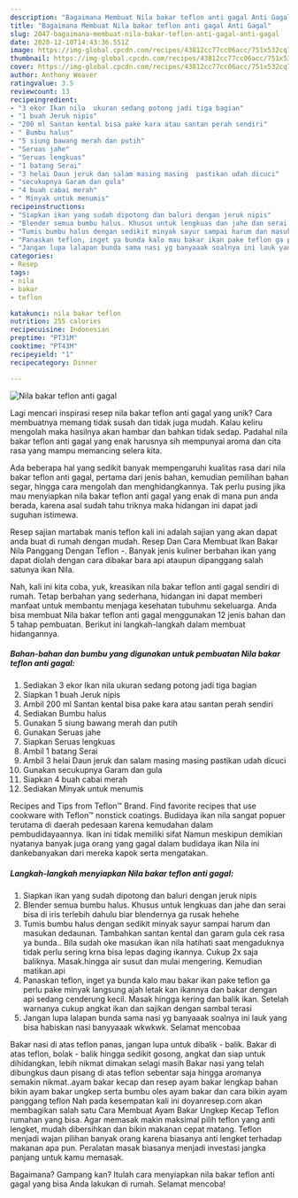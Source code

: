 ```yaml
---
description: "Bagaimana Membuat Nila bakar teflon anti gagal Anti Gagal"
title: "Bagaimana Membuat Nila bakar teflon anti gagal Anti Gagal"
slug: 2047-bagaimana-membuat-nila-bakar-teflon-anti-gagal-anti-gagal
date: 2020-12-10T14:43:36.551Z
image: https://img-global.cpcdn.com/recipes/43812cc77cc06acc/751x532cq70/nila-bakar-teflon-anti-gagal-foto-resep-utama.jpg
thumbnail: https://img-global.cpcdn.com/recipes/43812cc77cc06acc/751x532cq70/nila-bakar-teflon-anti-gagal-foto-resep-utama.jpg
cover: https://img-global.cpcdn.com/recipes/43812cc77cc06acc/751x532cq70/nila-bakar-teflon-anti-gagal-foto-resep-utama.jpg
author: Anthony Weaver
ratingvalue: 3.5
reviewcount: 13
recipeingredient:
- "3 ekor Ikan nila  ukuran sedang potong jadi tiga bagian"
- "1 buah Jeruk nipis"
- "200 ml Santan kental bisa pake kara atau santan perah sendiri"
- " Bumbu halus"
- "5 siung bawang merah dan putih"
- "Seruas jahe"
- "Seruas lengkuas"
- "1 batang Serai"
- "3 helai Daun jeruk dan salam masing masing  pastikan udah dicuci"
- "secukupnya Garam dan gula"
- "4 buah cabai merah"
- " Minyak untuk menumis"
recipeinstructions:
- "Siapkan ikan yang sudah dipotong dan baluri dengan jeruk nipis"
- "Blender semua bumbu halus. Khusus untuk lengkuas dan jahe dan serai bisa di iris terlebih dahulu biar blendernya ga rusak hehehe"
- "Tumis bumbu halus dengan sedikit minyak sayur sampai harum dan masukan dedaunan. Tambahkan santan kental dan garam gula cek rasa ya bunda.. Bila sudah oke masukan ikan nila hatihati saat mengaduknya tidak perlu sering krna bisa lepas daging ikannya. Cukup 2x saja baliknya. Masak.hingga air susut dan mulai mengering. Kemudian matikan.api"
- "Panaskan teflon, inget ya bunda kalo mau bakar ikan pake teflon ga perlu pake minyak langsung ajah letak kan ikannya dan bakar dengan api sedang cenderung kecil. Masak hingga kering dan balik ikan. Setelah warnanya cukup angkat ikan dan sajikan dengan sambal terasi"
- "Jangan lupa lalapan bunda sama nasi yg banyaaak soalnya ini lauk yang bisa habiskan nasi banyyaaak wkwkwk. Selamat mencobaa"
categories:
- Resep
tags:
- nila
- bakar
- teflon

katakunci: nila bakar teflon 
nutrition: 255 calories
recipecuisine: Indonesian
preptime: "PT31M"
cooktime: "PT43M"
recipeyield: "1"
recipecategory: Dinner

---
```



![Nila bakar teflon anti gagal](https://img-global.cpcdn.com/recipes/43812cc77cc06acc/751x532cq70/nila-bakar-teflon-anti-gagal-foto-resep-utama.jpg)

Lagi mencari inspirasi resep nila bakar teflon anti gagal yang unik? Cara membuatnya memang tidak susah dan tidak juga mudah. Kalau keliru mengolah maka hasilnya akan hambar dan bahkan tidak sedap. Padahal nila bakar teflon anti gagal yang enak harusnya sih mempunyai aroma dan cita rasa yang mampu memancing selera kita.

Ada beberapa hal yang sedikit banyak mempengaruhi kualitas rasa dari nila bakar teflon anti gagal, pertama dari jenis bahan, kemudian pemilihan bahan segar, hingga cara mengolah dan menghidangkannya. Tak perlu pusing jika mau menyiapkan nila bakar teflon anti gagal yang enak di mana pun anda berada, karena asal sudah tahu triknya maka hidangan ini dapat jadi suguhan istimewa.

Resep sajian martabak manis teflon kali ini adalah sajian yang akan dapat anda buat di rumah dengan mudah. Resep Dan Cara Membuat Ikan Bakar Nila Panggang Dengan Teflon -. Banyak jenis kuliner berbahan ikan yang dapat diolah dengan cara dibakar bara api ataupun dipanggang salah satunya ikan Nila.


Nah, kali ini kita coba, yuk, kreasikan nila bakar teflon anti gagal sendiri di rumah. Tetap berbahan yang sederhana, hidangan ini dapat memberi manfaat untuk membantu menjaga kesehatan tubuhmu sekeluarga. Anda bisa membuat Nila bakar teflon anti gagal menggunakan 12 jenis bahan dan 5 tahap pembuatan. Berikut ini langkah-langkah dalam membuat hidangannya.

<!--inarticleads1-->

##### Bahan-bahan dan bumbu yang digunakan untuk pembuatan Nila bakar teflon anti gagal:

1. Sediakan 3 ekor Ikan nila  ukuran sedang potong jadi tiga bagian
1. Siapkan 1 buah Jeruk nipis
1. Ambil 200 ml Santan kental bisa pake kara atau santan perah sendiri
1. Sediakan  Bumbu halus
1. Gunakan 5 siung bawang merah dan putih
1. Gunakan Seruas jahe
1. Siapkan Seruas lengkuas
1. Ambil 1 batang Serai
1. Ambil 3 helai Daun jeruk dan salam masing masing  pastikan udah dicuci
1. Gunakan secukupnya Garam dan gula
1. Siapkan 4 buah cabai merah
1. Sediakan  Minyak untuk menumis


Recipes and Tips from Teflon™ Brand. Find favorite recipes that use cookware with Teflon™ nonstick coatings. Budidaya ikan nila sangat popuer terutama di daerah pedesaan karena kemudahan dalam pembudidayaannya. Ikan ini tidak memiliki sifat Namun meskipun demikian nyatanya banyak juga orang yang gagal dalam budidaya ikan Nila ini dankebanyakan dari mereka kapok serta mengatakan. 

<!--inarticleads2-->

##### Langkah-langkah menyiapkan Nila bakar teflon anti gagal:

1. Siapkan ikan yang sudah dipotong dan baluri dengan jeruk nipis
1. Blender semua bumbu halus. Khusus untuk lengkuas dan jahe dan serai bisa di iris terlebih dahulu biar blendernya ga rusak hehehe
1. Tumis bumbu halus dengan sedikit minyak sayur sampai harum dan masukan dedaunan. Tambahkan santan kental dan garam gula cek rasa ya bunda.. Bila sudah oke masukan ikan nila hatihati saat mengaduknya tidak perlu sering krna bisa lepas daging ikannya. Cukup 2x saja baliknya. Masak.hingga air susut dan mulai mengering. Kemudian matikan.api
1. Panaskan teflon, inget ya bunda kalo mau bakar ikan pake teflon ga perlu pake minyak langsung ajah letak kan ikannya dan bakar dengan api sedang cenderung kecil. Masak hingga kering dan balik ikan. Setelah warnanya cukup angkat ikan dan sajikan dengan sambal terasi
1. Jangan lupa lalapan bunda sama nasi yg banyaaak soalnya ini lauk yang bisa habiskan nasi banyyaaak wkwkwk. Selamat mencobaa


Bakar nasi di atas teflon panas, jangan lupa untuk dibalik - balik. Bakar di atas teflon, bolak - balik hingga sedikit gosong, angkat dan siap untuk dihidangkan, lebih nikmat dimakan selagi masih Bakar nasi yang telah dibungkus daun pisang di atas teflon sebentar saja hingga aromanya semakin nikmat..ayam bakar kecap dan resep ayam bakar lengkap bahan bikin ayam bakar ungkep serta bumbu oles ayam bakar dan cara bikin ayam panggang teflon Nah pada kesempatan kali ini doyanresep.com akan membagikan salah satu Cara Membuat Ayam Bakar Ungkep Kecap Teflon rumahan yang bisa. Agar memasak makin maksimal pilih teflon yang anti lengket, mudah dibersihkan dan bikin makanan cepat matang. Teflon menjadi wajan pilihan banyak orang karena biasanya anti lengket terhadap makanan apa pun. Peralatan masak biasanya menjadi investasi jangka panjang untuk kamu memasak. 

Bagaimana? Gampang kan? Itulah cara menyiapkan nila bakar teflon anti gagal yang bisa Anda lakukan di rumah. Selamat mencoba!
